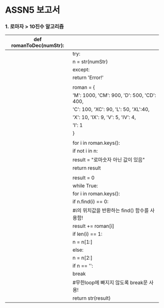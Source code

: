 # ASSN5 보고서

### 1. 로마자 > 10진수 알고리즘

| def romanToDec(numStr): |                                              |
| ----------------------- | -------------------------------------------- |
|                         | try:                                         |
|                         | n = str(numStr)                              |
|                         | except:                                      |
|                         | return 'Error!'                              |
|                         |                                              |
|                         | roman = {                                    |
|                         | 'M': 1000, 'CM': 900, 'D': 500, 'CD': 400,   |
|                         | 'C': 100, 'XC': 90, 'L': 50, 'XL':40,        |
|                         | 'X': 10, 'IX': 9, 'V': 5, 'IV': 4,           |
|                         | 'I': 1                                       |
|                         | }                                            |
|                         |                                              |
|                         | for i in roman.keys():                       |
|                         | if not i in n:                               |
|                         | result = "로마숫자 아닌 값이 있음"           |
|                         | return result                                |
|                         |                                              |
|                         | result = 0                                   |
|                         | while True:                                  |
|                         | for i in roman.keys():                       |
|                         | if n.find(i) == 0:                           |
|                         | #i의 위치값을 반환하는 find() 함수를 사용함! |
|                         | result += roman[i]                           |
|                         | if len(i) == 1:                              |
|                         | n = n[1:]                                    |
|                         | else:                                        |
|                         | n = n[2:]                                    |
|                         | if n == '':                                  |
|                         | break                                        |
|                         | #무한loop에 빠지지 않도록 break문 사용!      |
|                         | return str(result)                           |



